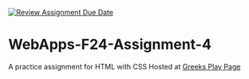 [![Review Assignment Due Date](https://classroom.github.com/assets/deadline-readme-button-22041afd0340ce965d47ae6ef1cefeee28c7c493a6346c4f15d667ab976d596c.svg)](https://classroom.github.com/a/YNXypkor)
# WebApps-F24-Assignment-4
A practice assignment for HTML with CSS
Hosted at [Greeks Play Page](https://github.com/44-563-WebApps-F24/44563-webapps-f24-assignment4-BhaveshGoswami11/blob/main/greekplay.html)
